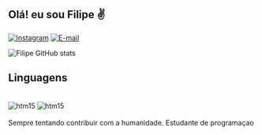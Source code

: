 ## Olá! eu sou Filipe ✌️

[![Instagram](https://img.shields.io/badge/Instagram-E4405F?style=for-the-badge&logo=instagram&logoColor=white)](https://www.instagram.com/filipecostab0/)
[![E-mail](https://img.shields.io/badge/Gmail-D14836?style=for-the-badge&logo=gmail&logoColor=white)](filipy635@gmail.com)

![Filipe GitHub stats](https://github-readme-stats.vercel.app/api?username=filipesec&show_icons=true&theme=dracula)

## Linguagens

<div style="Display: inline_block"><br/>
<img align="center" alt="htm15" src="https://img.shields.io/badge/C-00599C?style=for-the-badge&logo=c&logoColor=white"/>
<img align="center" alt="htm15" src="https://img.shields.io/badge/MySQL-00000F?style=for-the-badge&logo=mysql&logoColor=white"/>
</div><br/>
Sempre tentando contribuir com a humanidade.
Estudante de programaçao
